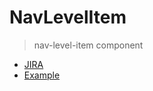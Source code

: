 # NavLevelItem

> nav-level-item component

- [JIRA](https://jira.migros.net/browse/MIDUWEB-195)
- [Example](../../pages/NavLevelItem.html)
